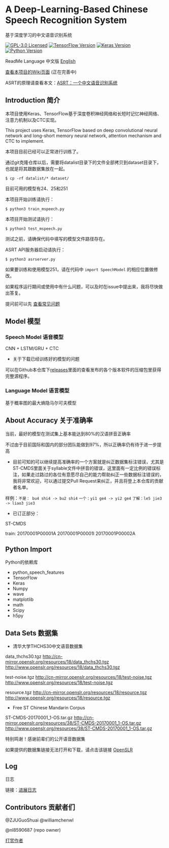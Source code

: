 # A Deep-Learning-Based Chinese Speech Recognition System
基于深度学习的中文语音识别系统

[![GPL-3.0 Licensed](https://img.shields.io/badge/License-GPL3.0-blue.svg?style=flat)](https://opensource.org/licenses/GPL-3.0) [![TensorFlow Version](https://img.shields.io/badge/Tensorflow-1.4+-blue.svg)](https://www.tensorflow.org/) [![Keras Version](https://img.shields.io/badge/Keras-2.0+-blue.svg)](https://keras.io/) [![Python Version](https://img.shields.io/badge/Python-3.x-blue.svg)](https://www.python.org/) 

ReadMe Language 中文版 [English](https://github.com/nl8590687/ASRT_SpeechRecognition/blob/master/README_EN.md) 

[查看本项目的Wiki页面](https://github.com/nl8590687/ASRT_SpeechRecognition/wiki) (正在完善中)

ASRT的原理请查看本文：[ASRT：一个中文语音识别系统](https://blog.ailemon.me/2018/08/29/asrt-a-chinese-speech-recognition-system/)

## Introduction 简介

本项目使用Keras、TensorFlow基于深度卷积神经网络和长短时记忆神经网络、注意力机制以及CTC实现。

This project uses Keras, TensorFlow based on deep convolutional neural network and long-short memory neural network, attention mechanism and CTC to implement.

本项目目前已经可以正常进行训练了。

通过git克隆仓库以后，需要将datalist目录下的文件全部拷贝到dataset目录下，也就是将其跟数据集放在一起。
```shell
$ cp -rf datalist/* dataset/
```

目前可用的模型有24、25和251

本项目开始训练请执行：
```shell
$ python3 train_mspeech.py
```
本项目开始测试请执行：
```shell
$ python3 test_mspeech.py
```
测试之前，请确保代码中填写的模型文件路径存在。

ASRT API服务器启动请执行：
```shell
$ python3 asrserver.py
```

如果要训练和使用模型251，请在代码中 `import SpeechModel` 的相应位置做修改。

如果程序运行期间或使用中有什么问题，可以及时在issue中提出来，我将尽快做出答复。

提问前可以先 [查看常见问题](https://github.com/nl8590687/ASRT_SpeechRecognition/wiki/issues) 

## Model 模型

### Speech Model 语音模型

CNN + LSTM/GRU + CTC

* 关于下载已经训练好的模型的问题

可以在Github本仓库下[releases](https://github.com/nl8590687/ASRT_SpeechRecognition/releases)里面的查看发布的各个版本软件的压缩包里获得完整源程序。

### Language Model 语言模型

基于概率图的最大熵隐马尔可夫模型

## About Accuracy 关于准确率

当前，最好的模型在测试集上基本能达到80%的汉语拼音正确率

不过由于目前国际和国内的部分团队能做到97%，所以正确率仍有待于进一步提高

* 目前可知的可以继续提高准确率的一个方案就是纠正数据集标注错误，尤其是ST-CMDS里面关于syllable文件中拼音的错误，这里面有一定比例的错误标注，如果走过路过的各位有意愿尽自己的能力帮助纠正一些数据标注错误的，我将非常欢迎，可以通过提交Pull Request来纠正，并且将登上本仓库的贡献者名单。

样例：`不是： bu4 shi4 -> bu2 shi4` `一个：yi1 ge4 -> yi2 ge4` `了解：le5 jie3 -> liao3 jie3`

* 已订正部分：

ST-CMDS

train:  20170001P00001A    20170001P00001I    20170001P00002A

## Python Import
Python的依赖库

* python_speech_features
* TensorFlow
* Keras
* Numpy
* wave
* matplotlib
* math
* Scipy
* h5py

## Data Sets 数据集
* 清华大学THCHS30中文语音数据集

data_thchs30.tgz 
<http://cn-mirror.openslr.org/resources/18/data_thchs30.tgz>
<http://www.openslr.org/resources/18/data_thchs30.tgz>

test-noise.tgz 
<http://cn-mirror.openslr.org/resources/18/test-noise.tgz>
<http://www.openslr.org/resources/18/test-noise.tgz>

resource.tgz 
<http://cn-mirror.openslr.org/resources/18/resource.tgz>
<http://www.openslr.org/resources/18/resource.tgz>

* Free ST Chinese Mandarin Corpus

ST-CMDS-20170001_1-OS.tar.gz 
<http://cn-mirror.openslr.org/resources/38/ST-CMDS-20170001_1-OS.tar.gz>
<http://www.openslr.org/resources/38/ST-CMDS-20170001_1-OS.tar.gz>

特别鸣谢！感谢前辈们的公开语音数据集

如果提供的数据集链接无法打开和下载，请点击该链接 [OpenSLR](http://www.openslr.org)

## Log
日志

链接：[进展日志](https://github.com/nl8590687/ASRT_SpeechRecognition/blob/master/log.md)

## Contributors 贡献者们
@ZJUGuoShuai @williamchenwl

@nl8590687 (repo owner)

[打赏作者](https://github.com/nl8590687/ASRT_SpeechRecognition/wiki/donate)